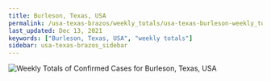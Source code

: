 ```yaml
---
title: Burleson, Texas, USA
permalink: /usa-texas-brazos/weekly_totals/usa-texas-burleson-weekly_totals.html
last_updated: Dec 13, 2021
keywords: ["Burleson, Texas, USA", "weekly totals"]
sidebar: usa-texas-brazos_sidebar
---
```


![Weekly Totals of Confirmed Cases for Burleson, Texas, USA](/covid_tracker/images/graphs/usa-texas-burleson-weekly_totals_graph.png)
